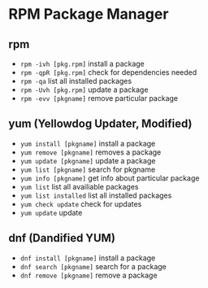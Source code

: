 # RPM Package Manager

## rpm

- `rpm -ivh [pkg.rpm]` install a package
- `rpm -qpR [pkg.rpm]` check for dependencies needed
- `rpm -qa` list all installed packages
- `rpm -Uvh [pkg.rpm]` update a package
- `rpm -evv [pkgname]` remove particular package

## yum (Yellowdog Updater, Modified)

- `yum install [pkgname]` install a package
- `yum remove [pkgname]` removes a package
- `yum update [pkgname]` update a package
- `yum list [pkgname]` search for pkgname
- `yum info [pkgname]` get info about particular package
- `yum list` list all availiable packages
- `yum list installed` list all installed packages
- `yum check update` check for updates
- `yum update` update

## dnf (Dandified YUM)

- `dnf install [pkgname]` install a package
- `dnf search [pkgname]` search for a package
- `dnf remove [pkgname]` remove a package

